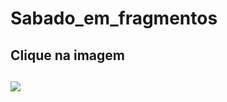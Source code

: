 # Sabado_em_fragmentos
<h2>Clique na imagem<h2>
<a href="https://rafael-moratti.github.io/Sabado_em_fragmentos/" target="_blank"><img src="https://user-images.githubusercontent.com/104304589/195998100-9e732e19-c984-4328-8b08-32dceacb0040.png" /></a>
